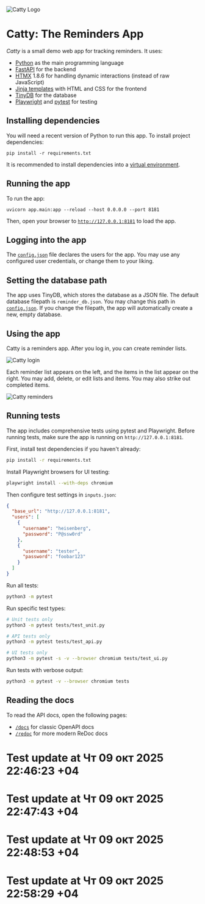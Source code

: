 ![Catty Logo](static/img/logos/catty-100px.png)

# Catty: The Reminders App

*Catty* is a small demo web app for tracking reminders.
It uses:

* [Python](https://www.python.org/) as the main programming language
* [FastAPI](https://fastapi.tiangolo.com/) for the backend
* [HTMX](https://htmx.org/) 1.8.6 for handling dynamic interactions (instead of raw JavaScript)
* [Jinja templates](https://jinja.palletsprojects.com/en/3.1.x/) with HTML and CSS for the frontend
* [TinyDB](https://tinydb.readthedocs.io/en/latest/index.html) for the database
* [Playwright](https://playwright.dev/python/) and [pytest](https://docs.pytest.org/) for testing

## Installing dependencies

You will need a recent version of Python to run this app.
To install project dependencies:

```
pip install -r requirements.txt
```

It is recommended to install dependencies into a [virtual environment](https://docs.python.org/3/library/venv.html).


## Running the app

To run the app:

```
uvicorn app.main:app --reload --host 0.0.0.0 --port 8181
```

Then, open your browser to [`http://127.0.0.1:8181`](http://127.0.0.1:8181) to load the app.



## Logging into the app

The [`config.json`](config.json) file declares the users for the app.
You may use any configured user credentials, or change them to your liking.

## Setting the database path

The app uses TinyDB, which stores the database as a JSON file.
The default database filepath is `reminder_db.json`.
You may change this path in [`config.json`](config.json).
If you change the filepath, the app will automatically create a new, empty database.


## Using the app

Catty is a reminders app.
After you log in, you can create reminder lists.

![Catty login](static/img/readme/catty-login.png)

Each reminder list appears on the left,
and the items in the list appear on the right.
You may add, delete, or edit lists and items.
You may also strike out completed items.

![Catty reminders](static/img/readme/catty-reminders.png)


## Running tests

The app includes comprehensive tests using pytest and Playwright. Before running tests, make sure the app is running on `http://127.0.0.1:8181`.

First, install test dependencies if you haven't already:

```bash
pip install -r requirements.txt
```

Install Playwright browsers for UI testing:

```bash
playwright install --with-deps chromium
```

Then configure test settings in `inputs.json`:

```json
{
  "base_url": "http://127.0.0.1:8181",
  "users": [
    {
      "username": "heisenberg",
      "password": "P@ssw0rd"
    },
    {
      "username": "tester", 
      "password": "foobar123"
    }
  ]
}
```

Run all tests:

```bash
python3 -m pytest
```

Run specific test types:

```bash
# Unit tests only
python3 -m pytest tests/test_unit.py

# API tests only  
python3 -m pytest tests/test_api.py

# UI tests only
python3 -m pytest -s -v --browser chromium tests/test_ui.py
```

Run tests with verbose output:

```bash
python3 -m pytest -v --browser chromium tests
```

## Reading the docs

To read the API docs, open the following pages:

* [`/docs`](http://127.0.0.1:8181/docs) for classic OpenAPI docs
* [`/redoc`](http://127.0.0.1:8181/redoc) for more modern ReDoc docs
# Test update at Чт 09 окт 2025 22:46:23 +04
# Test update at Чт 09 окт 2025 22:47:43 +04
# Test update at Чт 09 окт 2025 22:48:53 +04
# Test update at Чт 09 окт 2025 22:58:29 +04
